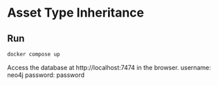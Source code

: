 # Asset Type Inheritance

## Run

```bash
docker compose up
```

Access the database at http://localhost:7474 in the browser.
username: neo4j
password: password
